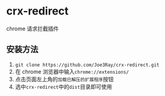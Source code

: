 # crx-redirect
chrome 请求拦截插件

## 安装方法

1. `git clone https://github.com/Joe3Ray/crx-redirect.git`
2. 在 chrome 浏览器中输入`chrome://extensions/`
3. 点击页面左上角的`加载已解压的扩展程序`按钮
4. 选中`crx-redirect`中的`dist`目录即可使用
